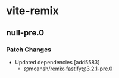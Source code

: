 # vite-remix

## null-pre.0

### Patch Changes

- Updated dependencies [add5583]
  - @mcansh/remix-fastify@3.2.1-pre.0
